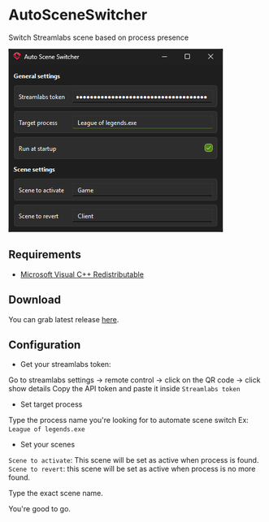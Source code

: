 # AutoSceneSwitcher

Switch Streamlabs scene based on process presence

![image](assets/screenshot.png)

## Requirements

- [Microsoft Visual C++ Redistributable](https://aka.ms/vs/17/release/vc_redist.x64.exe)

## Download

You can grab latest release [here](https://github.com/Odizinne/AutoSceneSwitcher/releases/latest).

## Configuration

- Get your streamlabs token:

Go to streamlabs settings -> remote control -> click on the QR code -> click show details
Copy the API token and paste it inside `Streamlabs token`

- Set target process

Type the process name you're looking for to automate scene switch
Ex: `League of legends.exe`

- Set your scenes

`Scene to activate`: This scene will be set as active when process is found.  
`Scene to revert`: this scene will be set as active when process is no more found.

Type the exact scene name.

You're good to go.

